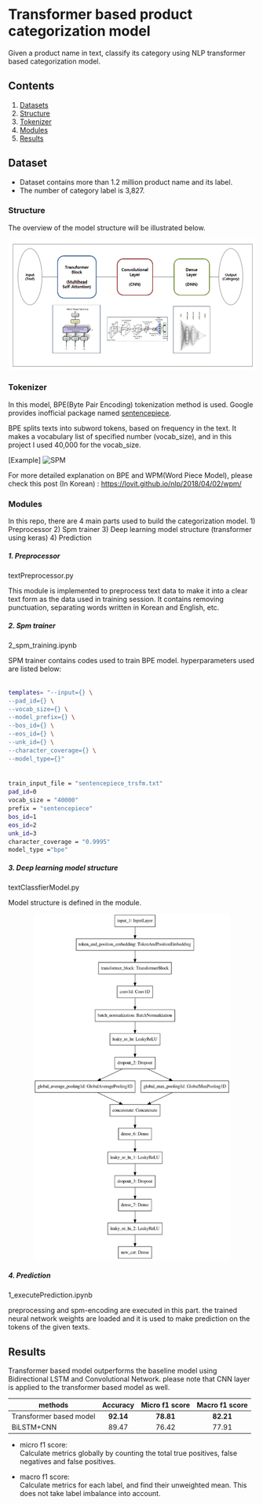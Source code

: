 Transformer based product categorization model
==============================================

Given a product name in text, classify its category using NLP transformer based categorization model.

Contents
--------

1.	[Datasets](#datasets)
2.	[Structure](#structure)
3.	[Tokenizer](#tokenizer)
4.	[Modules](#modules)
5.	[Results](#results)

Dataset
-------

-	Dataset contains more than 1.2 million product name and its label.
-	The number of category label is 3,827.

### Structure

The overview of the model structure will be illustrated below.

![The Overview](model_structure.png)

### Tokenizer

In this model, BPE(Byte Pair Encoding) tokenization method is used. Google provides inofficial package named [sentencepiece](https://github.com/google/sentencepiece).<p> BPE splits texts into subword tokens, based on frequency in the text. It makes a vocabulary list of specified number (vocab_size), and in this project I used 40,000 for the vocab_size.

[Example] ![SPM](https://miro.medium.com/max/1000/0*5mtp6MQ_JNBsVEfU)

For more detailed explanation on BPE and WPM(Word Piece Model), please check this post (In Korean) : https://lovit.github.io/nlp/2018/04/02/wpm/

### Modules

In this repo, there are 4 main parts used to build the categorization model. 1) Preprocessor 2) Spm trainer 3) Deep learning model structure (transformer using keras) 4) Prediction

##### 1. Preprocessor

textPreprocessor.py

This module is implemented to preprocess text data to make it into a clear text form as the data used in training session. It contains removing punctuation, separating words written in Korean and English, etc.

##### 2. Spm trainer

2_spm_training.ipynb

SPM trainer contains codes used to train BPE model. hyperparameters used are listed below:

```bash

templates= "--input={} \
--pad_id={} \
--vocab_size={} \
--model_prefix={} \
--bos_id={} \
--eos_id={} \
--unk_id={} \
--character_coverage={} \
--model_type={}"


train_input_file = "sentencepiece_trsfm.txt"
pad_id=0                          
vocab_size = "40000"                
prefix = "sentencepiece"           
bos_id=1                          
eos_id=2                          
unk_id=3                          
character_coverage = "0.9995"           
model_type ="bpe"             

```

##### 3. Deep learning model structure

textClassfierModel.py

Model structure is defined in the module.

<p align="center"><img src="plot_model.png" alt="drawing" width="400"/>

##### 4. Prediction

1_executePrediction.ipynb

preprocessing and spm-encoding are executed in this part. the trained neural network weights are loaded and it is used to make prediction on the tokens of the given texts.

Results
-------

Transformer based model outperforms the baseline model using Bidirectional LSTM and Convolutional Network. please note that CNN layer is applied to the transformer based model as well.

| methods                 | Accuracy | Micro f1 score| Macro f1 score |
|-------------------------|:---------:|:---:|:---:|
| Transformer based model | **92.14** | **78.81** | **82.21** |
| BiLSTM+CNN              |   89.47   | 76.42 | 77.91|

* micro f1 score:  
  Calculate metrics globally by counting the total true positives, false negatives and false positives.

* macro f1 score:  
  Calculate metrics for each label, and find their unweighted mean. This does not take label imbalance into account.
